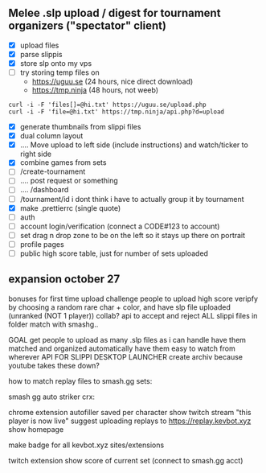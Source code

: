 ## Melee .slp upload / digest for tournament organizers ("spectator" client)

- [x] upload files
- [x] parse slippis
- [x] store slp onto my vps
- [ ] try storing temp files on
  - https://uguu.se (24 hours, nice direct download)
  - https://tmp.ninja (48 hours, not weeb)

```
curl -i -F 'files[]=@hi.txt' https://uguu.se/upload.php
curl -i -F 'file=@hi.txt' https://tmp.ninja/api.php?d=upload
```

- [x] generate thumbnails from slippi files
- [x] dual column layout
- [x] .... Move upload to left side (include instructions) and watch/ticker to right side
- [x] combine games from sets
- [ ] /create-tournament
- [ ] .... post request or something
- [ ] .... /dashboard
- [ ] /tournament/id
      i dont think i have to actually group it by tournament
- [x] make .prettierrc (single quote)
- [ ] auth
- [ ] account login/verification (connect a CODE#123 to account)
- [ ] set drag n drop zone to be on the left so it stays up there on portrait
- [ ] profile pages
- [ ] public high score table, just for number of sets uploaded

## expansion october 27

bonuses for first time upload
challenge people to upload high score
veripfy by choosing a random rare char + color, and have slp file uploaded (unranked (NOT 1 player))
collab?
api to accept and reject ALL slippi files in folder
match with smashg..

GOAL
get people to upload as many .slp files as i can handle
have them matched and organized automatically
have them easy to watch from wherever
API FOR SLIPPI DESKTOP LAUNCHER
create archiv because youtube takes these down?

how to match replay files to smash.gg sets:

smash gg auto striker crx:

chrome extension autofiller
saved per character
show twitch stream "this player is now live"
suggest uploading replays to https://replay.kevbot.xyz
show homepage

make badge for all kevbot.xyz sites/extensions

twitch extension show score of current set (connect to smash.gg acct)
